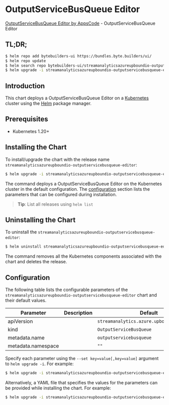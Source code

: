 # OutputServiceBusQueue Editor

[OutputServiceBusQueue Editor by AppsCode](https://byte.builders) - OutputServiceBusQueue Editor

## TL;DR;

```bash
$ helm repo add bytebuilders-ui https://bundles.byte.builders/ui/
$ helm repo update
$ helm search repo bytebuilders-ui/streamanalyticsazureupboundio-outputservicebusqueue-editor --version=v0.4.18
$ helm upgrade -i streamanalyticsazureupboundio-outputservicebusqueue-editor bytebuilders-ui/streamanalyticsazureupboundio-outputservicebusqueue-editor -n default --create-namespace --version=v0.4.18
```

## Introduction

This chart deploys a OutputServiceBusQueue Editor on a [Kubernetes](http://kubernetes.io) cluster using the [Helm](https://helm.sh) package manager.

## Prerequisites

- Kubernetes 1.20+

## Installing the Chart

To install/upgrade the chart with the release name `streamanalyticsazureupboundio-outputservicebusqueue-editor`:

```bash
$ helm upgrade -i streamanalyticsazureupboundio-outputservicebusqueue-editor bytebuilders-ui/streamanalyticsazureupboundio-outputservicebusqueue-editor -n default --create-namespace --version=v0.4.18
```

The command deploys a OutputServiceBusQueue Editor on the Kubernetes cluster in the default configuration. The [configuration](#configuration) section lists the parameters that can be configured during installation.

> **Tip**: List all releases using `helm list`

## Uninstalling the Chart

To uninstall the `streamanalyticsazureupboundio-outputservicebusqueue-editor`:

```bash
$ helm uninstall streamanalyticsazureupboundio-outputservicebusqueue-editor -n default
```

The command removes all the Kubernetes components associated with the chart and deletes the release.

## Configuration

The following table lists the configurable parameters of the `streamanalyticsazureupboundio-outputservicebusqueue-editor` chart and their default values.

|     Parameter      | Description |                        Default                        |
|--------------------|-------------|-------------------------------------------------------|
| apiVersion         |             | <code>streamanalytics.azure.upbound.io/v1beta1</code> |
| kind               |             | <code>OutputServiceBusQueue</code>                    |
| metadata.name      |             | <code>outputservicebusqueue</code>                    |
| metadata.namespace |             | <code>""</code>                                       |


Specify each parameter using the `--set key=value[,key=value]` argument to `helm upgrade -i`. For example:

```bash
$ helm upgrade -i streamanalyticsazureupboundio-outputservicebusqueue-editor bytebuilders-ui/streamanalyticsazureupboundio-outputservicebusqueue-editor -n default --create-namespace --version=v0.4.18 --set apiVersion=streamanalytics.azure.upbound.io/v1beta1
```

Alternatively, a YAML file that specifies the values for the parameters can be provided while
installing the chart. For example:

```bash
$ helm upgrade -i streamanalyticsazureupboundio-outputservicebusqueue-editor bytebuilders-ui/streamanalyticsazureupboundio-outputservicebusqueue-editor -n default --create-namespace --version=v0.4.18 --values values.yaml
```
